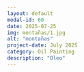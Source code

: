 ```yaml
---
layout: default
modal-id: 60
date: 2025-07-25
img: montañas/1.jpg
alt: "montañas"
project-date: July 2025
category: Oil Painting
description: "Oleo"
---
```

